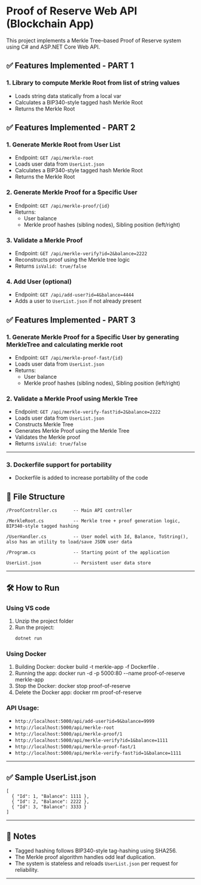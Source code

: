 # Proof of Reserve Web API (Blockchain App)

This project implements a Merkle Tree–based Proof of Reserve system using C# and ASP.NET Core Web API.

## ✅ Features Implemented - PART 1
### 1. Library to compute Merkle Root from list of string values
- Loads string data statically from a local var
- Calculates a BIP340-style tagged hash Merkle Root
- Returns the Merkle Root

## ✅ Features Implemented - PART 2

### 1. Generate Merkle Root from User List
- Endpoint: `GET /api/merkle-root`
- Loads user data from `UserList.json`
- Calculates a BIP340-style tagged hash Merkle Root
- Returns the Merkle Root

### 2. Generate Merkle Proof for a Specific User
- Endpoint: `GET /api/merkle-proof/{id}`
- Returns:
  - User balance
  - Merkle proof hashes (sibling nodes), Sibling position (left/right)

### 3. Validate a Merkle Proof
- Endpoint: `GET /api/merkle-verify?id=2&balance=2222`
- Reconstructs proof using the Merkle tree logic
- Returns `isValid: true/false`

### 4. Add User (optional)
- Endpoint: `GET /api/add-user?id=4&balance=4444`
- Adds a user to `UserList.json` if not already present

## ✅ Features Implemented - PART 3
### 1. Generate Merkle Proof for a Specific User by generating MerkleTree and calculating merkle root 
- Endpoint: `GET /api/merkle-proof-fast/{id}`
- Loads user data from `UserList.json`
- Returns:
  - User balance
  - Merkle proof hashes (sibling nodes), Sibling position (left/right)

### 2. Validate a Merkle Proof using Merkle Tree
- Endpoint: `GET /api/merkle-verify-fast?id=2&balance=2222`
- Loads user data from `UserList.json`
- Constructs Merkle Tree
- Generates Merkle Proof using the Merkle Tree
- Validates the Merkle proof
- Returns `isValid: true/false`
---

### 3. Dockerfile support for portability
 - Dockerfile is added to increase portability of the code

## 📁 File Structure

```
/ProofController.cs      -- Main API controller

/MerkleRoot.cs           -- Merkle tree + proof generation logic, BIP340-style tagged hashing

/UserHandler.cs          -- User model with Id, Balance, ToString(), also has an utility to load/save JSON user data

/Program.cs              -- Starting point of the application

UserList.json            -- Persistent user data store
```

---

## 🛠 How to Run

### Using VS code
1. Unzip the project folder
2. Run the project:
   ```bash
   dotnet run
   ```

### Using Docker
1. Building Docker: docker build -t merkle-app -f Dockerfile .
2. Running the app: docker run -d -p 5000:80 --name proof-of-reserve merkle-app
3. Stop the Docker: docker stop proof-of-reserve
4. Delete the Docker app: docker rm proof-of-reserve

### API Usage:
   - `http://localhost:5000/api/add-user?id=9&balance=9999`
   - `http://localhost:5000/api/merkle-root`
   - `http://localhost:5000/api/merkle-proof/1`
   - `http://localhost:5000/api/merkle-verify?id=1&balance=1111`
   - `http://localhost:5000/api/merkle-proof-fast/1`
   - `http://localhost:5000/api/merkle-verify-fast?id=1&balance=1111`
---

## ✅ Sample UserList.json

```
[
  { "Id": 1, "Balance": 1111 },
  { "Id": 2, "Balance": 2222 },
  { "Id": 3, "Balance": 3333 }
]
```

---

## 🧠 Notes

- Tagged hashing follows BIP340-style tag-hashing using SHA256.
- The Merkle proof algorithm handles odd leaf duplication.
- The system is stateless and reloads `UserList.json` per request for reliability.

---